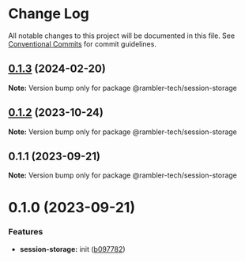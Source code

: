 # Change Log

All notable changes to this project will be documented in this file.
See [Conventional Commits](https://conventionalcommits.org) for commit guidelines.

## [0.1.3](https://github.com/rambler-digital-solutions/rambler-common/compare/@rambler-tech/session-storage@0.1.2...@rambler-tech/session-storage@0.1.3) (2024-02-20)

**Note:** Version bump only for package @rambler-tech/session-storage

## [0.1.2](https://github.com/rambler-digital-solutions/rambler-common/compare/@rambler-tech/session-storage@0.1.1...@rambler-tech/session-storage@0.1.2) (2023-10-24)

**Note:** Version bump only for package @rambler-tech/session-storage

## 0.1.1 (2023-09-21)

**Note:** Version bump only for package @rambler-tech/session-storage

# 0.1.0 (2023-09-21)

### Features

- **session-storage:** init ([b097782](https://github.com/rambler-digital-solutions/rambler-common/commit/b097782b6f44a32f5385b8f95fce08c23aed72f9))
